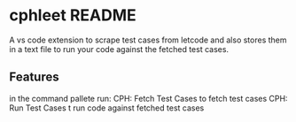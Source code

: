 # cphleet README

A vs code extension to scrape test cases from letcode and also stores them in a text file to run your code against the fetched test cases.

## Features

in the command pallete run:
CPH: Fetch Test Cases to fetch test cases
CPH: Run Test Cases t run code against fetched test cases



